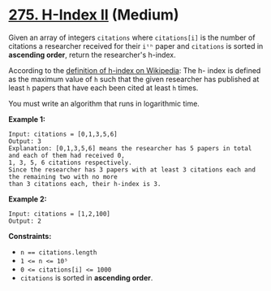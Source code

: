 # [275. H-Index II][link] (Medium)

[link]: https://leetcode.com/problems/h-index-ii/

Given an array of integers `citations` where `citations[i]` is the number of citations a researcher
received for their `iᵗʰ` paper and `citations` is sorted in **ascending order**, return the
researcher's h-index.

According to the [definition of h-index on Wikipedia](https://en.wikipedia.org/wiki/H-index): The h-
index is defined as the maximum value of `h` such that the given researcher has published at least
`h` papers that have each been cited at least `h` times.

You must write an algorithm that runs in logarithmic time.

**Example 1:**

```
Input: citations = [0,1,3,5,6]
Output: 3
Explanation: [0,1,3,5,6] means the researcher has 5 papers in total and each of them had received 0,
1, 3, 5, 6 citations respectively.
Since the researcher has 3 papers with at least 3 citations each and the remaining two with no more
than 3 citations each, their h-index is 3.
```

**Example 2:**

```
Input: citations = [1,2,100]
Output: 2
```

**Constraints:**

- `n == citations.length`
- `1 <= n <= 10⁵`
- `0 <= citations[i] <= 1000`
- `citations` is sorted in **ascending order**.
